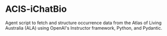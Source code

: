 # ACIS-iChatBio
Agent script to fetch and structure occurrence data from the Atlas of Living Australia (ALA) using OpenAI's Instructor framework, Python, and Pydantic.
